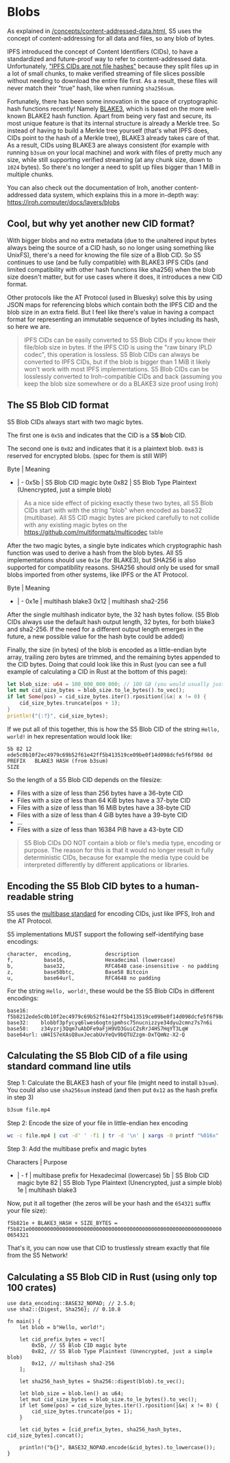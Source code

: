 # Blobs

As explained in [/concepts/content-addressed-data.html](/concepts/content-addressed-data.md), S5 uses the concept of content-addressing for all data and files, so any blob of bytes.

IPFS introduced the concept of Content Identifiers (CIDs), to have a standardized and future-proof way to refer to content-addressed data. Unfortunately, ["IPFS CIDs are not file hashes"](https://docs.ipfs.tech/concepts/content-addressing/#cids-are-not-file-hashes) because they split files up in a lot of small chunks, to make verified streaming of file slices possible without needing to download the entire file first. As a result, these files will never match their "true" hash, like when running `sha256sum`.

Fortunately, there has been some innovation in the space of cryptographic hash functions recently! Namely [BLAKE3](https://blake3.io/), which is based on the more well-known BLAKE2 hash function. Apart from being very fast and secure, its most unique feature is that its internal structure is already a Merkle tree. So instead of having to build a Merkle tree yourself (that's what IPFS does, CIDs point to the hash of a Merkle tree), BLAKE3 already takes care of that. As a result, CIDs using BLAKE3 are always consistent (for example with running `b3sum` on your local machine) and work with files of pretty much any size, while still supporting verified streaming (at any chunk size, down to `1024` bytes). So there's no longer a need to split up files bigger than 1 MiB in multiple chunks.

You can also check out the documentation of Iroh, another content-addressed data system, which explains this in a more in-depth way: <a href="https://iroh.computer/docs/layers/blobs" target="_blank">https://iroh.computer/docs/layers/blobs</a>


## Cool, but why yet another new CID format?

With bigger blobs and no extra metadata (due to the unaltered input bytes always being the source of a CID hash, so no longer using something like UnixFS), there's a need for knowing the file size of a Blob CID. So S5 continues to use (and be fully compatible) with BLAKE3 IPFS CIDs (and limited compatibility with other hash functions like sha256) when the blob size doesn't matter, but for use cases where it does, it introduces a new CID format.

Other protocols like the AT Protocol (used in Bluesky) solve this by using JSON maps for referencing blobs which contain both the IPFS CID and the blob size in an extra field. But I feel like there's value in having a compact format for representing an immutable sequence of bytes including its hash, so here we are.

> IPFS CIDs can be easily converted to S5 Blob CIDs if you know their file/blob size in bytes. If the IPFS CID is using the "raw binary IPLD codec", this operation is lossless. S5 Blob CIDs can always be converted to IPFS CIDs, but if the blob is bigger than 1 MiB it likely won't work with most IPFS implementations. S5 Blob CIDs can be losslessly converted to Iroh-compatible CIDs and back (assuming you keep the blob size somewhere or do a BLAKE3 size proof using Iroh)

## The S5 Blob CID format

S5 Blob CIDs always start with two magic bytes.

The first one is `0x5b` and indicates that the CID is a S**5** **b**lob CID.

The second one is `0x82` and indicates that it is a plaintext blob. `0x83` is reserved for encrypted blobs. (spec for them is still WIP)

Byte | Meaning
- | -
0x5b | S5 Blob CID magic byte
0x82 | S5 Blob Type Plaintext (Unencrypted, just a simple blob)

> As a nice side effect of picking exactly these two bytes, all S5 Blob CIDs start with with the string "blob" when encoded as base32 (multibase). All S5 CID magic bytes are picked carefully to not collide with any existing magic bytes on the <a href="https://github.com/multiformats/multicodec" target="_blank">https://github.com/multiformats/multicodec</a> table

After the two magic bytes, a single byte indicates which cryptographic hash function was used to derive a hash from the blob bytes. All S5 implementations should use `0x1e` (for BLAKE3), but SHA256 is also supported for compatibility reasons. SHA256 should only be used for small blobs imported from other systems, like IPFS or the AT Protocol.

Byte | Meaning
- | -
0x1e | multihash blake3
0x12 | multihash sha2-256

After the single multihash indicator byte, the 32 hash bytes follow. (S5 Blob CIDs always use the default hash output length, 32 bytes, for both blake3 and sha2-256. If the need for a different output length emerges in the future, a new possible value for the hash byte could be added)

Finally, the size (in bytes) of the blob is encoded as a little-endian byte array, trailing zero bytes are trimmed, and the remaining bytes appended to the CID bytes. Doing that could look like this in Rust (you can see a full example of calculating a CID in Rust at the bottom of this page):

```rust
let blob_size: u64 = 100_000_000_000; // 100 GB (you would usually just use .len() or something)
let mut cid_size_bytes = blob_size.to_le_bytes().to_vec();
if let Some(pos) = cid_size_bytes.iter().rposition(|&x| x != 0) {
    cid_size_bytes.truncate(pos + 1);
}
println!("{:?}", cid_size_bytes);
```

If we put all of this together, this is how the S5 Blob CID of the string `Hello, world!` in hex representation would look like: 

```hex
5b 82 12 ede5c0b10f2ec4979c69b52f61e42ff5b413519ce09be0f14d098dcfe5f6f98d 0d
PREFIX   BLAKE3 HASH (from b3sum)                                         SIZE
```

So the length of a S5 Blob CID depends on the filesize:
- Files with a size of less than 256 bytes have a 36-byte CID
- Files with a size of less than 64 KiB bytes have a 37-byte CID
- Files with a size of less than 16 MiB bytes have a 38-byte CID
- Files with a size of less than 4 GiB bytes have a 39-byte CID
- ...
- Files with a size of less than 16384 PiB have a 43-byte CID

> S5 Blob CIDs DO NOT contain a blob or file's media type, encoding or purpose. The reason for this is that it would no longer result in fully deterministic CIDs, because for example the media type could be interpreted differently by different applications or libraries.

## Encoding the S5 Blob CID bytes to a human-readable string

S5 uses the <a href="https://github.com/multiformats/multibase" target="_blank">multibase standard</a> for encoding CIDs, just like IPFS, Iroh and the AT Protocol.

S5 implementations MUST support the following self-identifying base encodings:

```csv
character,  encoding,           description
f,          base16,             Hexadecimal (lowercase)
b,          base32,             RFC4648 case-insensitive - no padding
z,          base58btc,          Base58 Bitcoin
u,          base64url,          RFC4648 no padding
```

For the string `Hello, world!`, these would be the S5 Blob CIDs in different encodings:

```
base16:    f5b8212ede5c0b10f2ec4979c69b52f61e42ff5b413519ce09be0f14d098dcfe5f6f98d0d
base32:    blobbf3pfycyq6lwes6ogtnjpmhsc75nucnizzye34dyu2cmnz7s7n6i
base58:    z34yzrj3Qqm7uAbDFe9aFjH9VD3GuiCZsRrJ4HS7HqYT3LqW
base64url: uW4IS7eXAsQ8uxJecabUvYeQv9bQTUZzgm-DxTQmNz-X2-Q
```

## Calculating the S5 Blob CID of a file using standard command line utils

Step 1: Calculate the BLAKE3 hash of your file (might need to install `b3sum`). You could also use `sha256sum` instead (and then put `0x12` as the hash prefix in step 3)

```bash
b3sum file.mp4
```

Step 2: Encode the size of your file in little-endian hex encoding

```bash
wc -c file.mp4 | cut -d' ' -f1 | tr -d '\n' | xargs -0 printf "%016x" | tac -rs .. | sed --expression='s/[00]*$/\n/'
```

Step 3: Add the multibase prefix and magic bytes

Characters | Purpose
- | -
f  | multibase prefix for Hexadecimal (lowercase)
5b | S5 Blob CID magic byte
82 | S5 Blob Type Plaintext (Unencrypted, just a simple blob)
1e | multihash blake3

Now, put it all together (the zeros will be your hash and the `654321` suffix your file size):

`f5b821e + BLAKE3_HASH + SIZE_BYTES = f5b821e0000000000000000000000000000000000000000000000000000000000000000654321`

That's it, you can now use that CID to trustlessly stream exactly that file from the S5 Network!

## Calculating a S5 Blob CID in Rust (using only top 100 crates)

```rust,edition2021
use data_encoding::BASE32_NOPAD; // 2.5.0;
use sha2::{Digest, Sha256}; // 0.10.8

fn main() {
    let blob = b"Hello, world!";
    
    let cid_prefix_bytes = vec![
        0x5b, // S5 Blob CID magic byte
        0x82, // S5 Blob Type Plaintext (Unencrypted, just a simple blob)
        0x12, // multihash sha2-256
    ];
    
    let sha256_hash_bytes = Sha256::digest(blob).to_vec();
    
    let blob_size = blob.len() as u64;
    let mut cid_size_bytes = blob_size.to_le_bytes().to_vec();
    if let Some(pos) = cid_size_bytes.iter().rposition(|&x| x != 0) {
        cid_size_bytes.truncate(pos + 1);
    }
    
    let cid_bytes = [cid_prefix_bytes, sha256_hash_bytes, cid_size_bytes].concat();
    
    println!("b{}", BASE32_NOPAD.encode(&cid_bytes).to_lowercase());
}
```
